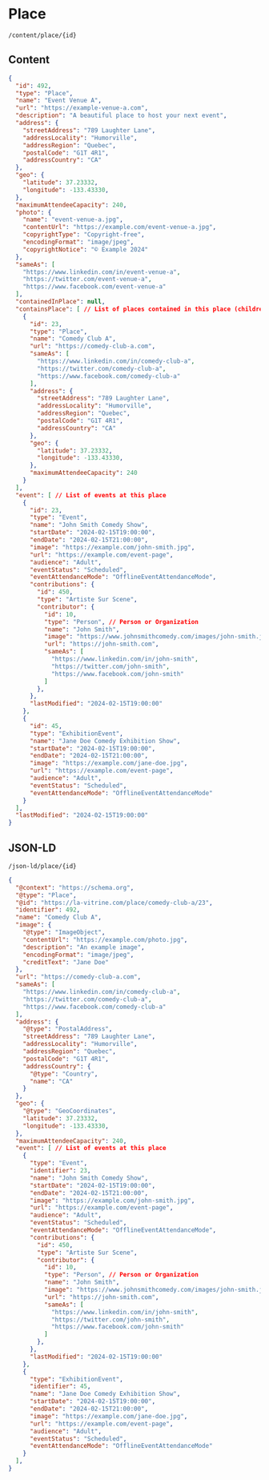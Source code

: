 # Place
```/content/place/{id}```

## Content

```json
{
  "id": 492,
  "type": "Place",
  "name": "Event Venue A",
  "url": "https://example-venue-a.com",
  "description": "A beautiful place to host your next event",
  "address": {
    "streetAddress": "789 Laughter Lane",
    "addressLocality": "Humorville",
    "addressRegion": "Quebec",
    "postalCode": "G1T 4R1",
    "addressCountry": "CA"
  },
  "geo": {
    "latitude": 37.23332,
    "longitude": -133.43330,
  },
  "maximumAttendeeCapacity": 240,
  "photo": {
    "name": "event-venue-a.jpg",
    "contentUrl": "https://example.com/event-venue-a.jpg",
    "copyrightType": "Copyright-free",
    "encodingFormat": "image/jpeg",
    "copyrightNotice": "© Example 2024"
  },
  "sameAs": [
    "https://www.linkedin.com/in/event-venue-a",
    "https://twitter.com/event-venue-a",
    "https://www.facebook.com/event-venue-a"
  ],
  "containedInPlace": null,
  "containsPlace": [ // List of places contained in this place (children)
    {
      "id": 23,
      "type": "Place",
      "name": "Comedy Club A",
      "url": "https://comedy-club-a.com",
      "sameAs": [
        "https://www.linkedin.com/in/comedy-club-a",
        "https://twitter.com/comedy-club-a",
        "https://www.facebook.com/comedy-club-a"
      ],
      "address": {
        "streetAddress": "789 Laughter Lane",
        "addressLocality": "Humorville",
        "addressRegion": "Quebec",
        "postalCode": "G1T 4R1",
        "addressCountry": "CA"
      },
      "geo": {
        "latitude": 37.23332,
        "longitude": -133.43330,
      },
      "maximumAttendeeCapacity": 240
    }
  ],
  "event": [ // List of events at this place
    {
      "id": 23,
      "type": "Event",
      "name": "John Smith Comedy Show",
      "startDate": "2024-02-15T19:00:00",
      "endDate": "2024-02-15T21:00:00",
      "image": "https://example.com/john-smith.jpg",
      "url": "https://example.com/event-page",
      "audience": "Adult",
      "eventStatus": "Scheduled",
      "eventAttendanceMode": "OfflineEventAttendanceMode",
      "contributions": {
        "id": 450, 
        "type": "Artiste Sur Scene",
        "contributor": {
          "id": 10,
          "type": "Person", // Person or Organization
          "name": "John Smith",
          "image": "https://www.johnsmithcomedy.com/images/john-smith.jpg",
          "url": "https://john-smith.com",
          "sameAs": [
            "https://www.linkedin.com/in/john-smith",
            "https://twitter.com/john-smith",
            "https://www.facebook.com/john-smith"
          ]
        },
      },
      "lastModified": "2024-02-15T19:00:00"
    },
    {
      "id": 45,
      "type": "ExhibitionEvent",
      "name": "Jane Doe Comedy Exhibition Show",
      "startDate": "2024-02-15T19:00:00",
      "endDate": "2024-02-15T21:00:00",
      "image": "https://example.com/jane-doe.jpg",
      "url": "https://example.com/event-page",
      "audience": "Adult",
      "eventStatus": "Scheduled",
      "eventAttendanceMode": "OfflineEventAttendanceMode"
    }
  ],
  "lastModified": "2024-02-15T19:00:00"
}
```

## JSON-LD
```/json-ld/place/{id}```
```json
{
  "@context": "https://schema.org",
  "@type": "Place",
  "@id": "https://la-vitrine.com/place/comedy-club-a/23",
  "identifier": 492,
  "name": "Comedy Club A",
  "image": {
    "@type": "ImageObject",
    "contentUrl": "https://example.com/photo.jpg",
    "description": "An example image",
    "encodingFormat": "image/jpeg",
    "creditText": "Jane Doe"
  },
  "url": "https://comedy-club-a.com",
  "sameAs": [
    "https://www.linkedin.com/in/comedy-club-a",
    "https://twitter.com/comedy-club-a",
    "https://www.facebook.com/comedy-club-a"
  ],
  "address": {
    "@type": "PostalAddress",
    "streetAddress": "789 Laughter Lane",
    "addressLocality": "Humorville",
    "addressRegion": "Quebec",
    "postalCode": "G1T 4R1",
    "addressCountry": {
      "@type": "Country",
      "name": "CA"
    }
  },
  "geo": {
    "@type": "GeoCoordinates",
    "latitude": 37.23332,
    "longitude": -133.43330,
  },
  "maximumAttendeeCapacity": 240,
  "event": [ // List of events at this place
    {
      "type": "Event",
      "identifier": 23,
      "name": "John Smith Comedy Show",
      "startDate": "2024-02-15T19:00:00",
      "endDate": "2024-02-15T21:00:00",
      "image": "https://example.com/john-smith.jpg",
      "url": "https://example.com/event-page",
      "audience": "Adult",
      "eventStatus": "Scheduled",
      "eventAttendanceMode": "OfflineEventAttendanceMode",
      "contributions": {
        "id": 450, 
        "type": "Artiste Sur Scene",
        "contributor": {
          "id": 10,
          "type": "Person", // Person or Organization
          "name": "John Smith",
          "image": "https://www.johnsmithcomedy.com/images/john-smith.jpg",
          "url": "https://john-smith.com",
          "sameAs": [
            "https://www.linkedin.com/in/john-smith",
            "https://twitter.com/john-smith",
            "https://www.facebook.com/john-smith"
          ]
        },
      },
      "lastModified": "2024-02-15T19:00:00"
    },
    {
      "type": "ExhibitionEvent",
      "identifier": 45,
      "name": "Jane Doe Comedy Exhibition Show",
      "startDate": "2024-02-15T19:00:00",
      "endDate": "2024-02-15T21:00:00",
      "image": "https://example.com/jane-doe.jpg",
      "url": "https://example.com/event-page",
      "audience": "Adult",
      "eventStatus": "Scheduled",
      "eventAttendanceMode": "OfflineEventAttendanceMode"
    }
  ],
}
